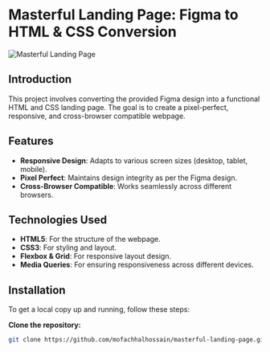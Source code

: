# Masterful Landing Page: Figma to HTML & CSS Conversion

![Masterful Landing Page](https://mofachhalhossain.com/wp-content/uploads/2024/06/Branding-Agency-UI.png)

## Introduction
This project involves converting the provided Figma design into a functional HTML and CSS landing page. The goal is to create a pixel-perfect, responsive, and cross-browser compatible webpage.

## Features
- **Responsive Design**: Adapts to various screen sizes (desktop, tablet, mobile).
- **Pixel Perfect**: Maintains design integrity as per the Figma design.
- **Cross-Browser Compatible**: Works seamlessly across different browsers.

## Technologies Used
- **HTML5**: For the structure of the webpage.
- **CSS3**: For styling and layout.
- **Flexbox & Grid**: For responsive layout design.
- **Media Queries**: For ensuring responsiveness across different devices.

## Installation
To get a local copy up and running, follow these steps:

**Clone the repository:**
   ```bash
   git clone https://github.com/mofachhalhossain/masterful-landing-page.git
